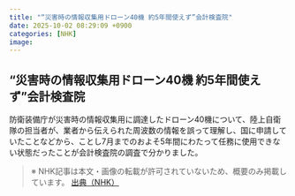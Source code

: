 ```yaml
---
title: "“災害時の情報収集用ドローン40機 約5年間使えず”会計検査院"
date: 2025-10-02 08:29:09 +0900
categories: [NHK]
image: 
---
```

## “災害時の情報収集用ドローン40機 約5年間使えず”会計検査院

防衛装備庁が災害時の情報収集用に調達したドローン40機について、陸上自衛隊の担当者が、業者から伝えられた周波数の情報を誤って理解し、国に申請していたことなどから、ことし7月までのおよそ5年間にわたって任務に使用できない状態だったことが会計検査院の調査で分かりました。

> ※ NHK記事は本文・画像の転載が許可されていないため、概要のみ掲載しています。
[出典（NHK）](http://www3.nhk.or.jp/news/html/20251002/k10014939061000.html)
